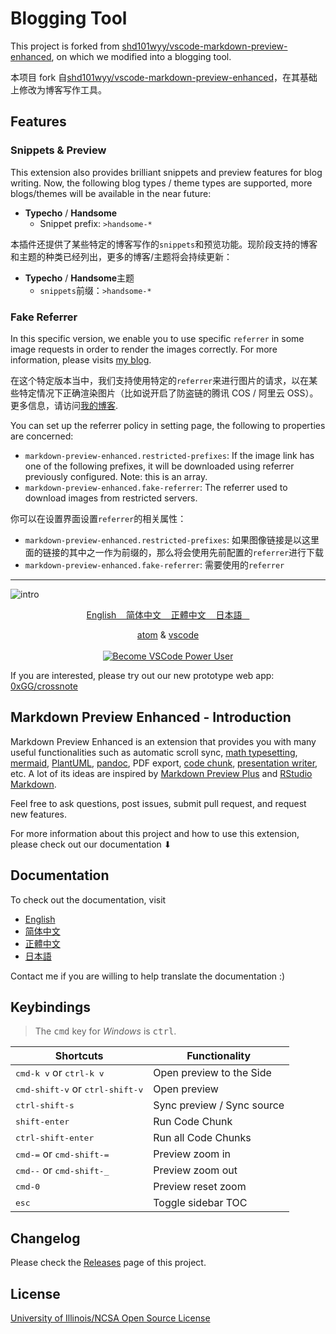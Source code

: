 # Blogging Tool

This project is forked from [shd101wyy/vscode-markdown-preview-enhanced](https://github.com/shd101wyy/vscode-markdown-preview-enhanced), on which we modified into a blogging tool.

本项目 fork 自[shd101wyy/vscode-markdown-preview-enhanced](https://github.com/shd101wyy/vscode-markdown-preview-enhanced)，在其基础上修改为博客写作工具。

## Features

### Snippets & Preview

This extension also provides brilliant snippets and preview features for blog writing. Now, the following blog types / theme types are supported, more blogs/themes will be available in the near future:

- **Typecho** / **Handsome**
  - Snippet prefix: `>handsome-*`

本插件还提供了某些特定的博客写作的`snippets`和预览功能。现阶段支持的博客和主题的种类已经列出，更多的博客/主题将会持续更新：

- **Typecho** / **Handsome**主题
  - `snippets`前缀：`>handsome-*`

### Fake Referrer

In this specific version, we enable you to use specific `referrer` in some image requests in order to render the images correctly. For more information, please visits [my blog](https://gyrojeff.top/index.php/archives/273/).

在这个特定版本当中，我们支持使用特定的`referrer`来进行图片的请求，以在某些特定情况下正确渲染图片（比如说开启了防盗链的腾讯 COS / 阿里云 OSS）。更多信息，请访问[我的博客](https://gyrojeff.top/index.php/archives/273/).

You can set up the referrer policy in setting page, the following to properties are concerned:

- `markdown-preview-enhanced.restricted-prefixes`: If the image link has one of the following prefixes, it will be downloaded using referrer previously configured. Note: this is an array.
- `markdown-preview-enhanced.fake-referrer`: The referrer used to download images from restricted servers.

你可以在设置界面设置`referrer`的相关属性：

- `markdown-preview-enhanced.restricted-prefixes`: 如果图像链接是以这里面的链接的其中之一作为前缀的，那么将会使用先前配置的`referrer`进行下载
- `markdown-preview-enhanced.fake-referrer`: 需要使用的`referrer`

---

![intro](https://user-images.githubusercontent.com/1908863/28495106-30b3b15e-6f09-11e7-8eb6-ca4ca001ab15.png)

<p align="center">
<a href="https://shd101wyy.github.io/markdown-preview-enhanced/#/"> English &nbsp;&nbsp; </a>  
<a href="https://shd101wyy.github.io/markdown-preview-enhanced/#/zh-cn/"> 简体中文 &nbsp;&nbsp; </a>  
<a href="https://shd101wyy.github.io/markdown-preview-enhanced/#/zh-tw/"> 正體中文 &nbsp;&nbsp; </a>
<a href="https://shd101wyy.github.io/markdown-preview-enhanced/#/ja-jp/"> 日本語 &nbsp;&nbsp; </a> <br>
</p>

<p align="center">
<a href="https://atom.io/packages/markdown-preview-enhanced">atom</a>
&
<a href="https://marketplace.visualstudio.com/items?itemName=shd101wyy.markdown-preview-enhanced">vscode</a>
<br>
<br>
  <a href="https://a.paddle.com/v2/click/16413/111548?link=1227"><img src="https://img.shields.io/badge/LEARN-VSCODE%20POWER%20USER%20COURSE%20%E2%86%92-gray.svg?colorB=4D2AFF" alt="Become VSCode Power User"></a>
</p>

If you are interested, please try out our new prototype web app: [0xGG/crossnote](https://github.com/0xGG/crossnote)

## Markdown Preview Enhanced - Introduction

Markdown Preview Enhanced is an extension that provides you with many useful functionalities such as automatic scroll sync, [math typesetting](https://shd101wyy.github.io/markdown-preview-enhanced/#/math), [mermaid](https://shd101wyy.github.io/markdown-preview-enhanced/#/diagrams?id=mermaid), [PlantUML](https://shd101wyy.github.io/markdown-preview-enhanced/#/diagrams?id=plantuml), [pandoc](https://shd101wyy.github.io/markdown-preview-enhanced/#/pandoc), PDF export, [code chunk](https://shd101wyy.github.io/markdown-preview-enhanced/#/code-chunk), [presentation writer](https://rawgit.com/shd101wyy/markdown-preview-enhanced/master/docs/presentation-intro.html), etc. A lot of its ideas are inspired by [Markdown Preview Plus](https://github.com/atom-community/markdown-preview-plus) and [RStudio Markdown](http://rmarkdown.rstudio.com/).

Feel free to ask questions, post issues, submit pull request, and request new features.

For more information about this project and how to use this extension, please check out our documentation ⬇︎

## Documentation

To check out the documentation, visit

- [English](https://shd101wyy.github.io/markdown-preview-enhanced/#/)
- [简体中文](https://shd101wyy.github.io/markdown-preview-enhanced/#/zh-cn/)
- [正體中文](https://shd101wyy.github.io/markdown-preview-enhanced/#/zh-tw/)
- [日本語](https://shd101wyy.github.io/markdown-preview-enhanced/#/ja-jp/)

Contact me if you are willing to help translate the documentation :)

## Keybindings

> The <kbd>cmd</kbd> key for _Windows_ is <kbd>ctrl</kbd>.

| Shortcuts                                         | Functionality              |
| ------------------------------------------------- | -------------------------- |
| <kbd>cmd-k v</kbd> or <kbd>ctrl-k v</kbd>         | Open preview to the Side   |
| <kbd>cmd-shift-v</kbd> or <kbd>ctrl-shift-v</kbd> | Open preview               |
| <kbd>ctrl-shift-s</kbd>                           | Sync preview / Sync source |
| <kbd>shift-enter</kbd>                            | Run Code Chunk             |
| <kbd>ctrl-shift-enter</kbd>                       | Run all Code Chunks        |
| <kbd>cmd-=</kbd> or <kbd>cmd-shift-=</kbd>        | Preview zoom in            |
| <kbd>cmd--</kbd> or <kbd>cmd-shift-\_</kbd>       | Preview zoom out           |
| <kbd>cmd-0</kbd>                                  | Preview reset zoom         |
| <kbd>esc</kbd>                                    | Toggle sidebar TOC         |

## Changelog

Please check the [Releases](https://github.com/shd101wyy/vscode-markdown-preview-enhanced/releases) page of this project.

## License

[University of Illinois/NCSA Open Source License](LICENSE.md)

